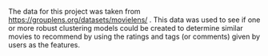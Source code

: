 The data for this project was taken from https://grouplens.org/datasets/movielens/ .  This data was used to see if one or more robust clustering models could be created to determine similar movies to recommend by using the ratings and tags (or comments) given by users as the features.

